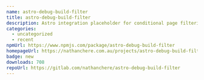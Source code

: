 ```yaml
---
name: astro-debug-build-filter
title: astro-debug-build-filter
description: Astro integration placeholder for conditional page filtering.
categories:
  - uncategorized
  - recent
npmUrl: https://www.npmjs.com/package/astro-debug-build-filter
homepageUrl: https://nathanchere.com.au/projects/astro-debug-build-filter
badge: new
downloads: 708
repoUrl: https://gitlab.com/nathanchere/astro-debug-build-filter
---
```

